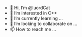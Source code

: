 - 👋 Hi, I’m @luordCat
- 👀 I’m interested in C++ 
- 🌱 I’m currently learning ...
- 💞️ I’m looking to collaborate on ...
- 📫 How to reach me ...

<!---
luordCat/luordCat is a ✨ special ✨ repository because its `README.md` (this file) appears on your GitHub profile.
You can click the Preview link to take a look at your changes.
--->
